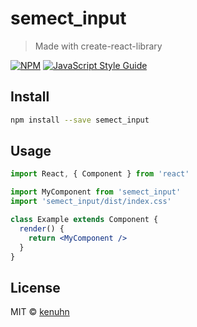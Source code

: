 # semect_input

> Made with create-react-library

[![NPM](https://img.shields.io/npm/v/semect_input.svg)](https://www.npmjs.com/package/semect_input) [![JavaScript Style Guide](https://img.shields.io/badge/code_style-standard-brightgreen.svg)](https://standardjs.com)

## Install

```bash
npm install --save semect_input
```

## Usage

```jsx
import React, { Component } from 'react'

import MyComponent from 'semect_input'
import 'semect_input/dist/index.css'

class Example extends Component {
  render() {
    return <MyComponent />
  }
}
```

<!-- Fonctionnalités :

    Le composant utilise la fonction "useNavigate" de react-router-dom pour obtenir une fonction de navigation.
    Lorsque la prop "isOpen" est vraie, le composant affiche la fenêtre modale.
    Lorsque la fenêtre modale est ouverte, le message "salut" est affiché dans la console.
    La fenêtre modale contient un élément "div" avec la classe "modal" qui est affiché ou masqué en fonction de la prop "isOpen".
    À l'intérieur de la fenêtre modale, il y a un élément "div" avec la classe "modal-content" qui contient le contenu de la fenêtre.
    Le contenu de la fenêtre modale comprend un titre avec la classe "modal-header" et le texte "HRNET".
    Il y a également un paragraphe avec le texte "Nouvelle utilisateur crée !!".
    Enfin, il y a un bouton avec la classe "modal-button" qui, lorsqu'il est cliqué, déclenche la fonction de navigation pour rediriger vers la page "./Employe". -->

## License

MIT © [kenuhn](https://github.com/kenuhn)
